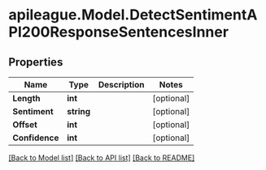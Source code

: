 # apileague.Model.DetectSentimentAPI200ResponseSentencesInner

## Properties

Name | Type | Description | Notes
------------ | ------------- | ------------- | -------------
**Length** | **int** |  | [optional] 
**Sentiment** | **string** |  | [optional] 
**Offset** | **int** |  | [optional] 
**Confidence** | **int** |  | [optional] 

[[Back to Model list]](../README.md#documentation-for-models) [[Back to API list]](../README.md#documentation-for-api-endpoints) [[Back to README]](../README.md)

